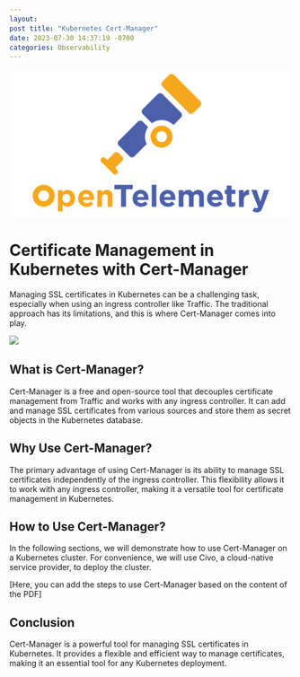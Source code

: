 ```yaml
---
layout:
post title: "Kubernetes Cert-Manager"
date: 2023-07-30 14:37:19 -0700
categories: Observability
---
```


![Otel](/assets/img/Otel.png)

# Certificate Management in Kubernetes with Cert-Manager

Managing SSL certificates in Kubernetes can be a challenging task, especially when using an ingress controller like Traffic. The traditional approach has its limitations, and this is where Cert-Manager comes into play.

![](https://www.youtube.com/watch?v=Ptk_1Dc2iPY)

## What is Cert-Manager?

Cert-Manager is a free and open-source tool that decouples certificate management from Traffic and works with any ingress controller. It can add and manage SSL certificates from various sources and store them as secret objects in the Kubernetes database.

## Why Use Cert-Manager?

The primary advantage of using Cert-Manager is its ability to manage SSL certificates independently of the ingress controller. This flexibility allows it to work with any ingress controller, making it a versatile tool for certificate management in Kubernetes.

## How to Use Cert-Manager?

In the following sections, we will demonstrate how to use Cert-Manager on a Kubernetes cluster. For convenience, we will use Civo, a cloud-native service provider, to deploy the cluster.

[Here, you can add the steps to use Cert-Manager based on the content of the PDF]

## Conclusion

Cert-Manager is a powerful tool for managing SSL certificates in Kubernetes. It provides a flexible and efficient way to manage certificates, making it an essential tool for any Kubernetes deployment.
